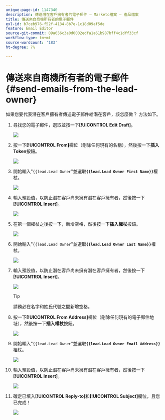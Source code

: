 ```yaml
---
unique-page-id: 1147340
description: 傳送潛在客戶擁有者的電子郵件 — Marketo檔案 — 產品檔案
title: 傳送來自商機所有者的電子郵件
exl-id: b7ceb976-f52f-4134-8b7e-1c18d09af5de
feature: Email Editor
source-git-commit: 09a656c3a0d0002edfa1a61b987bff4c1dff33cf
workflow-type: tm+mt
source-wordcount: '183'
ht-degree: 7%

---
```


# 傳送來自商機所有者的電子郵件 {#send-emails-from-the-lead-owner}

如果您要代表潛在客戶擁有者傳送電子郵件給潛在客戶，該怎麼做？  方法如下。

1. 尋找您的電子郵件，選取並按一下&#x200B;**[!UICONTROL Edit Draft]**。

   ![](assets/one.png)

1. 按一下&#x200B;**[!UICONTROL From]**&#x200B;欄位（刪除任何現有的名稱），然後按一下&#x200B;**插入Token**&#x200B;按鈕。

   ![](assets/two.png)

1. 開始輸入&quot;`{{lead.Lead Owner`&quot;並選取&#x200B;**`{{lead.Lead Owner First Name}}`**&#x200B;權杖。

   ![](assets/image2014-9-11-13-3a7-3a43.png)

1. 輸入預設值，以防止潛在客戶尚未擁有潛在客戶擁有者，然後按一下&#x200B;**[!UICONTROL Insert]**。

   ![](assets/image2014-9-11-13-3a7-3a58.png)

1. 在第一個權杖之後按一下，新增空格，然後按一下&#x200B;**插入權杖**&#x200B;按鈕。

   ![](assets/five.png)

1. 開始輸入&quot;`{{lead.Lead Owner`&quot;並選取&#x200B;**`{{lead.Lead Owner Last Name}}`**&#x200B;權杖。

   ![](assets/image2014-9-11-13-3a8-3a24.png)

1. 輸入預設值，以防止潛在客戶尚未擁有潛在客戶擁有者，然後按一下&#x200B;**[!UICONTROL Insert]**。

   ![](assets/image2014-9-11-13-3a8-3a39.png)

   >[!TIP]
   >
   >請務必在名字和姓氏代號之間新增空格。

1. 按一下&#x200B;**[!UICONTROL From Address]**&#x200B;欄位（刪除任何現有的電子郵件地址），然後按一下&#x200B;**插入權杖**&#x200B;按鈕。

   ![](assets/eight.png)

1. 開始輸入&quot;`{{lead.Lead Owner`&quot;並選取&#x200B;**`{{lead.Lead Owner Email Address}}`**&#x200B;權杖。

   ![](assets/image2014-9-11-13-3a9-3a33.png)

1. 輸入預設值，以防止潛在客戶尚未擁有潛在客戶擁有者，然後按一下&#x200B;**[!UICONTROL Insert]**。

   ![](assets/ten.png)

1. 確定已填入&#x200B;**[!UICONTROL Reply-to]**&#x200B;和&#x200B;**[!UICONTROL Subject]**&#x200B;欄位，且您已完成！

   ![](assets/eleven.png)
